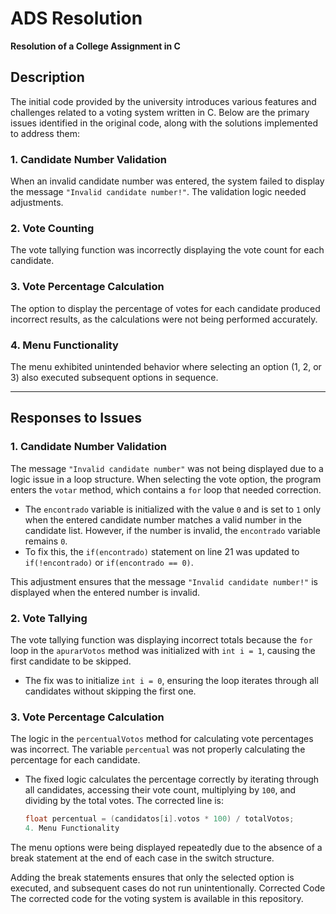 
# ADS Resolution
**Resolution of a College Assignment in C**

## Description
The initial code provided by the university introduces various features and challenges related to a voting system written in C. Below are the primary issues identified in the original code, along with the solutions implemented to address them:

### 1. Candidate Number Validation
When an invalid candidate number was entered, the system failed to display the message `"Invalid candidate number!"`. The validation logic needed adjustments.

### 2. Vote Counting
The vote tallying function was incorrectly displaying the vote count for each candidate.

### 3. Vote Percentage Calculation
The option to display the percentage of votes for each candidate produced incorrect results, as the calculations were not being performed accurately.

### 4. Menu Functionality
The menu exhibited unintended behavior where selecting an option (1, 2, or 3) also executed subsequent options in sequence.

---

## Responses to Issues

### 1. **Candidate Number Validation**
The message `"Invalid candidate number"` was not being displayed due to a logic issue in a loop structure. When selecting the vote option, the program enters the `votar` method, which contains a `for` loop that needed correction.

- The `encontrado` variable is initialized with the value `0` and is set to `1` only when the entered candidate number matches a valid number in the candidate list. However, if the number is invalid, the `encontrado` variable remains `0`.
- To fix this, the `if(encontrado)` statement on line 21 was updated to `if(!encontrado)` or `if(encontrado == 0)`.

This adjustment ensures that the message `"Invalid candidate number!"` is displayed when the entered number is invalid.

### 2. **Vote Tallying**
The vote tallying function was displaying incorrect totals because the `for` loop in the `apurarVotos` method was initialized with `int i = 1`, causing the first candidate to be skipped.

- The fix was to initialize `int i = 0`, ensuring the loop iterates through all candidates without skipping the first one.

### 3. **Vote Percentage Calculation**
The logic in the `percentualVotos` method for calculating vote percentages was incorrect. The variable `percentual` was not properly calculating the percentage for each candidate.

- The fixed logic calculates the percentage correctly by iterating through all candidates, accessing their vote count, multiplying by `100`, and dividing by the total votes. The corrected line is:
  ```c
  float percentual = (candidatos[i].votos * 100) / totalVotos;
  4. Menu Functionality
The menu options were being displayed repeatedly due to the absence of a break statement at the end of each case in the switch structure.

Adding the break statements ensures that only the selected option is executed, and subsequent cases do not run unintentionally.
Corrected Code
The corrected code for the voting system is available in this repository.


